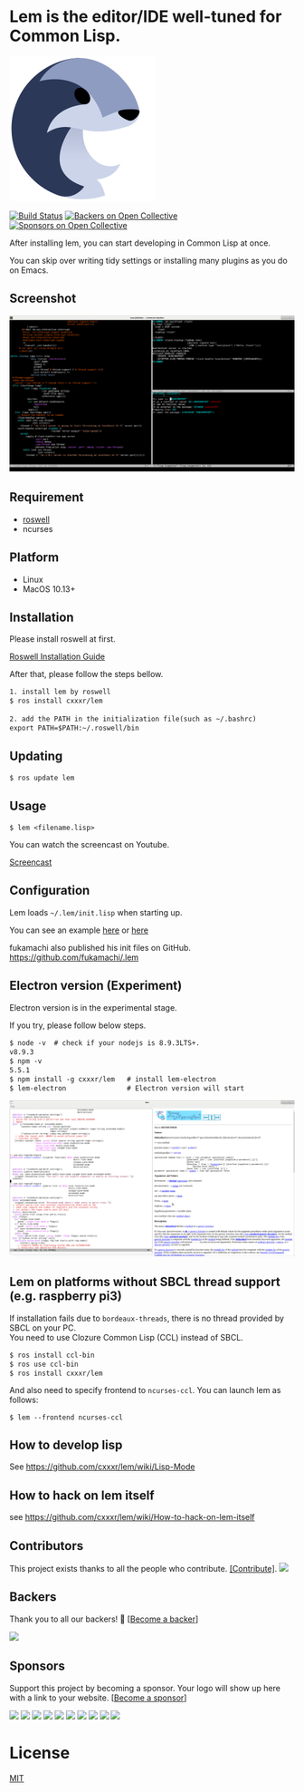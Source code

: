 # Lem is the editor/IDE well-tuned for Common Lisp.

![](https://github.com/Shinmera/lem-icon/blob/gh-pages/icon-blue.svg)

[![Build Status](https://travis-ci.org/cxxxr/lem.svg?branch=master)](https://travis-ci.org/cxxxr/lem)
[![Backers on Open Collective](https://opencollective.com/lem/backers/badge.svg)](#backers) [![Sponsors on Open Collective](https://opencollective.com/lem/sponsors/badge.svg)](#sponsors)

After installing lem, you can start developing in Common Lisp at once. 

You can skip over writing tidy settings or installing many plugins as you do on Emacs.

## Screenshot
![Terminal](screenshots/terminal.png)　　

## Requirement
- [roswell](https://github.com/roswell/roswell)
- ncurses

## Platform
- Linux
- MacOS 10.13+ 

## Installation
Please install roswell at first.

[Roswell Installation Guide](https://github.com/roswell/roswell/wiki/Installation)

After that, please follow the steps bellow.

```
1. install lem by roswell
$ ros install cxxxr/lem

2. add the PATH in the initialization file(such as ~/.bashrc)
export PATH=$PATH:~/.roswell/bin
```

## Updating

```
$ ros update lem
```

## Usage

```
$ lem <filename.lisp>
```

You can watch the screencast on Youtube.

[Screencast](https://youtu.be/YkSJ3p7Z9H0)

## Configuration

Lem loads `~/.lem/init.lisp` when starting up.

You can see an example [here](lemrc-example) or [here](https://github.com/Fedreg/.lem/blob/master/init.lisp)

fukamachi also published his init files on GitHub.
https://github.com/fukamachi/.lem

## Electron version (Experiment)
Electron version is in the experimental stage.

If you try, please follow below steps.

```
$ node -v  # check if your nodejs is 8.9.3LTS+.
v8.9.3
$ npm -v
5.5.1
$ npm install -g cxxxr/lem   # install lem-electron
$ lem-electron               # Electron version will start
```

![Electron](screenshots/electron.png)　　

## Lem on platforms without SBCL thread support (e.g. raspberry pi3)

If installation fails due to `bordeaux-threads`, there is no thread provided by SBCL on your PC.  
You need to use Clozure Common Lisp (CCL) instead of SBCL.  

```
$ ros install ccl-bin
$ ros use ccl-bin
$ ros install cxxxr/lem
```

And also need to specify frontend to `ncurses-ccl`.
You can launch lem as follows:

```
$ lem --frontend ncurses-ccl
```

## How to develop lisp
See https://github.com/cxxxr/lem/wiki/Lisp-Mode

## How to hack on lem itself
see https://github.com/cxxxr/lem/wiki/How-to-hack-on-lem-itself

## Contributors

This project exists thanks to all the people who contribute. [[Contribute]](CONTRIBUTING.md).
<a href="graphs/contributors"><img src="https://opencollective.com/lem/contributors.svg?width=890" /></a>

## Backers

Thank you to all our backers! 🙏 [[Become a backer](https://opencollective.com/lem#backer)]

<a href="https://opencollective.com/lem#backers" target="_blank"><img src="https://opencollective.com/lem/backers.svg?width=890"></a>


## Sponsors

Support this project by becoming a sponsor. Your logo will show up here with a link to your website. [[Become a sponsor](https://opencollective.com/lem#sponsor)]

<a href="https://opencollective.com/lem/sponsor/0/website" target="_blank"><img src="https://opencollective.com/lem/sponsor/0/avatar.svg"></a>
<a href="https://opencollective.com/lem/sponsor/1/website" target="_blank"><img src="https://opencollective.com/lem/sponsor/1/avatar.svg"></a>
<a href="https://opencollective.com/lem/sponsor/2/website" target="_blank"><img src="https://opencollective.com/lem/sponsor/2/avatar.svg"></a>
<a href="https://opencollective.com/lem/sponsor/3/website" target="_blank"><img src="https://opencollective.com/lem/sponsor/3/avatar.svg"></a>
<a href="https://opencollective.com/lem/sponsor/4/website" target="_blank"><img src="https://opencollective.com/lem/sponsor/4/avatar.svg"></a>
<a href="https://opencollective.com/lem/sponsor/5/website" target="_blank"><img src="https://opencollective.com/lem/sponsor/5/avatar.svg"></a>
<a href="https://opencollective.com/lem/sponsor/6/website" target="_blank"><img src="https://opencollective.com/lem/sponsor/6/avatar.svg"></a>
<a href="https://opencollective.com/lem/sponsor/7/website" target="_blank"><img src="https://opencollective.com/lem/sponsor/7/avatar.svg"></a>
<a href="https://opencollective.com/lem/sponsor/8/website" target="_blank"><img src="https://opencollective.com/lem/sponsor/8/avatar.svg"></a>
<a href="https://opencollective.com/lem/sponsor/9/website" target="_blank"><img src="https://opencollective.com/lem/sponsor/9/avatar.svg"></a>



# License
[MIT](https://github.com/cxxxr/lem/blob/master/LICENCE)
